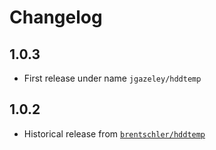 # Changelog

## 1.0.3

  * First release under name `jgazeley/hddtemp`

## 1.0.2

  * Historical release from [`brentschler/hddtemp`](https://github.com/phoenixv/hddtemp)
